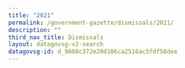 ```yaml
---
title: "2021"
permalink: /government-gazette/dismissals/2021/
description: ""
third_nav_title: Dismissals
layout: datagovsg-v2-search
datagovsg-id: d_9608c372e20d106ca2516ac5fdf58dee
---
```

